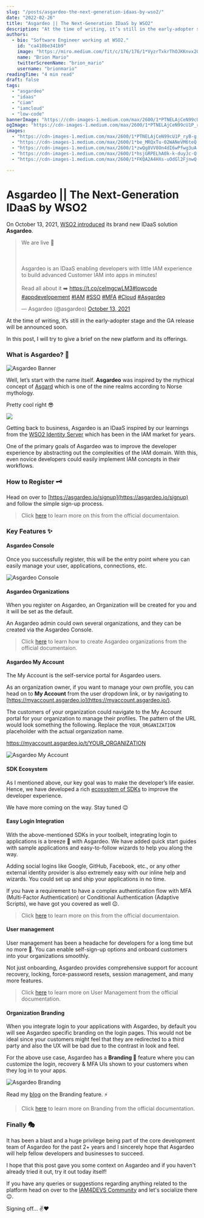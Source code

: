 ```yaml
---
slug: "/posts/asgardeo-the-next-generation-idaas-by-wso2/"
date: "2022-02-26"
title: "Asgardeo || The Next-Generation IDaaS by WSO2"
description: "At the time of writing, it’s still in the early-adopter stage and the GA release will be announced soon. Well, let’s start with the name itself. Asgardeo was inspired by the mythical concept of…"
authors:
  - bio: "Software Engineer working at WSO2."
    id: "ca410be341b9"
    image: "https://miro.medium.com/fit/c/176/176/1*VyzrTxkrThOJKKnvx20UTg.png"
    name: "Brion Mario"
    twitterScreenName: "brion_mario"
    username: "brionmario"
readingTime: "4 min read"
draft: false
tags:
  - "asgardeo"
  - "idaas"
  - "ciam"
  - "iamcloud"
  - "low-code"
bannerImage: "https://cdn-images-1.medium.com/max/2600/1*PTNELAjCeN99cU1P_ryB-g.jpeg"
ogImage: "https://cdn-images-1.medium.com/max/2600/1*PTNELAjCeN99cU1P_ryB-g.jpeg"
images:
  - "https://cdn-images-1.medium.com/max/2600/1*PTNELAjCeN99cU1P_ryB-g.jpeg"
  - "https://cdn-images-1.medium.com/max/2600/1*be_MRQxTu-02WANeVM6teQ.gif"
  - "https://cdn-images-1.medium.com/max/2600/1*zwQg8VV8On4dI6wPfwg3uA.png"
  - "https://cdn-images-1.medium.com/max/2600/1*hsjGRPELhA0k-k-duyJc-Q.png"
  - "https://cdn-images-1.medium.com/max/2600/1*FKQA2A4HXs-uOdGl2FjnwQ.png"

---
```


# Asgardeo || The Next-Generation IDaaS by WSO2

On October 13, 2021, [WSO2 introduced](https://wso2.com/about/news/wso2-introduces-asgardeo-next-generation-idaas/) its brand new IDaaS solution **Asgardeo**.

<blockquote class="twitter-tweet"><p lang="en" dir="ltr">We are live 🎉 <br></br><br></br>Asgardeo is an IDaaS enabling developers with little IAM experience to build advanced Customer IAM into apps in minutes!<br></br>Read all about it ➡️ <a href="https://t.co/celmgcwLM3">https://t.co/celmgcwLM3</a><a href="https://twitter.com/hashtag/lowcode?src=hash&amp;ref\_src=twsrc%5Etfw">#lowcode</a> <a href="https://twitter.com/hashtag/appdevelopement?src=hash&amp;ref\_src=twsrc%5Etfw">#appdevelopement</a> <a href="https://twitter.com/hashtag/IAM?src=hash&amp;ref\_src=twsrc%5Etfw">#IAM</a> <a href="https://twitter.com/hashtag/SSO?src=hash&amp;ref\_src=twsrc%5Etfw">#SSO</a> <a href="https://twitter.com/hashtag/MFA?src=hash&amp;ref\_src=twsrc%5Etfw">#MFA</a> <a href="https://twitter.com/hashtag/Cloud?src=hash&amp;ref\_src=twsrc%5Etfw">#Cloud</a> <a href="https://twitter.com/hashtag/Asgardeo?src=hash&amp;ref\_src=twsrc%5Etfw">#Asgardeo</a></p>&mdash; Asgardeo (@asgardeo) <a href="https://twitter.com/asgardeo/status/1448276087994261515?ref\_src=twsrc%5Etfw">October 13, 2021</a></blockquote> <script async src="https://platform.twitter.com/widgets.js" charset="utf-8"></script> 

At the time of writing, it’s still in the early-adopter stage and the GA release will be announced soon.

In this post, I will try to give a brief on the new platform and its offerings.

### What is Asgardeo? 🤔

![Asgardeo Banner](https://cdn-images-1.medium.com/max/800/1*PTNELAjCeN99cU1P_ryB-g.jpeg)

Well, let’s start with the name itself. **Asgardeo** was inspired by the mythical concept of [Asgard](https://en.wikipedia.org/wiki/Asgard) which is one of the nine realms according to Norse mythology.

Pretty cool right 😎

![](https://cdn-images-1.medium.com/max/800/1*be_MRQxTu-02WANeVM6teQ.gif)

Getting back to business, Asgardeo is an IDaaS inspired by our learnings from the [WSO2 Identity Server](https://wso2.com/identity-server/) which has been in the IAM market for years.

One of the primary goals of Asgardeo was to improve the developer experience by abstracting out the complexities of the IAM domain. With this, even novice developers could easily implement IAM concepts in their workflows.

### How to Register 🗝

Head on over to [https://asgardeo.io/signup](https://asgardeo.io/signup) and follow the simple sign-up process.

> Click [here](https://wso2.com/asgardeo/docs/get-started/create-asgardeo-account/) to learn more on this from the official documentaion.

### Key Features ✨

#### Asgardeo Console

Once you successfully register, this will be the entry point where you can easily manage your user, applications, connections, etc.

![Asgardeo Console](https://cdn-images-1.medium.com/max/800/1*zwQg8VV8On4dI6wPfwg3uA.png)

#### Asgardeo Organizations

When you register on Asgardeo, an Organization will be created for you and it will be set as the default.

An Asgardeo admin could own several organizations, and they can be created via the Asgardeo Console.

> Click [here](https://wso2.com/asgardeo/docs/guides/your-asgardeo/manage-organizations/#create-an-organization) to learn how to create Asgardeo organizations from the official documentaion.

#### Asgardeo My Account

The My Account is the self-service portal for Asgardeo users.

As an organization owner, if you want to manage your own profile, you can head on to **My Account** from the user dropdown link, or by navigating to [https://myaccount.asgardeo.io](https://myaccount.asgardeo.io/).

The customers of your organization could navigate to the My Account portal for your organization to manage their profiles. The pattern of the URL would look something the following. Replace the `YOUR_ORGANIZATION` placeholder with the actual organization name.

<a href="https://myaccount.asgardeo.io/t/%3CYOUR_ORGANIZATION%3E" class="fenced-link">https://myaccount.asgardeo.io/t/YOUR_ORGANIZATION</a>

![Asgardeo My Account](https://cdn-images-1.medium.com/max/800/1*hsjGRPELhA0k-k-duyJc-Q.png)

#### SDK Ecosystem

As I mentioned above, our key goal was to make the developer’s life easier. Hence, we have developed a rich [ecosystem of SDKs](https://github.com/asgardeo?q=sdk) to improve the developer experience.

We have more coming on the way. Stay tuned 😉

#### Easy Login Integration

With the above-mentioned SDKs in your toolbelt, integrating login to applications is a breeze 🌊 with Asgardeo. We have added quick start guides with sample applications and easy-to-follow wizards to help you along the way.

Adding social logins like Google, GitHub, Facebook, etc., or any other external identity provider is also extremely easy with our inline help and wizards. You could set up and ship your applications in no time.

If you have a requirement to have a complex authentication flow with MFA (Multi-Factor Authentication) or Conditional Authentication (Adaptive Scripts), we have got you covered as well 😉.

> Click [here](https://wso2.com/asgardeo/docs/get-started/start-integrating-apps/) to learn more on this from the official documentaion.

#### User management

User management has been a headache for developers for a long time but no more 🤩. You can enable self-sign-up options and onboard customers into your organizations smoothly.

Not just onboarding, Asgardeo provides comprehensive support for account recovery, locking, force-password resets, session management, and many more features.

> Click [here](https://wso2.com/asgardeo/docs/guides/users/) to learn more on User Management from the official documentation.

#### Organization Branding

When you integrate login to your applications with Asgardeo, by default you will see Asgardeo specific branding on the login pages. This would not be ideal since your customers might feel that they are redirected to a third party and also the UX will be bad due to the contrast in look and feel.

For the above use case, Asgardeo has a **Branding 🎨** feature where you can customize the login, recovery & MFA UIs shown to your customers when they log in to your apps.

![Asgardeo Branding](https://cdn-images-1.medium.com/max/800/1*FKQA2A4HXs-uOdGl2FjnwQ.png)

Read my [blog](https://medium.com/@brionmario/introducing-asgardeo-organization-branding-c0b8d66b8074) on the Branding feature. ⚡️

> Click [here](https://wso2.com/asgardeo/docs/guides/branding/) to learn more on Branding from the official documentation.

### Finally 🎭

It has been a blast and a huge privilege being part of the core development team of Asgardeo for the past 2+ years and I sincerely hope that Asgardeo will help fellow developers and businesses to succeed.

I hope that this post gave you some context on Asgardeo and if you haven't already tried it out, try it out today itself!

If you have any queries or suggestions regarding anything related to the platform head on over to the [IAM4DEVS Community](https://iam4devs.wso2.com/asgardeo-1) and let's socialize there 😉.

Signing off… ✌️❤️
